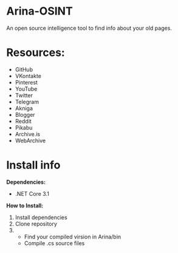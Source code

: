 # Arina-OSINT
An open source intelligence tool to find info about your old pages.

# Resources:
- GitHub
- VKontakte
- Pinterest
- YouTube
- Twitter
- Telegram
- Akniga
- Blogger
- Reddit
- Pikabu
- Archive.is
- WebArchive

# Install info
**Dependencies:**
- .NET Core 3.1

**How to Install:**
1. Install dependencies
2. Clone repository
3. - Find your compiled virsion in Arina/bin 
   - Compile .cs source files
